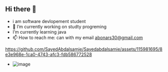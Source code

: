 ## Hi there 👋
- i am  software devlopement student
- 🔭 I’m currently working on studty progreming
-  I’m currently learning java 
- 📫 How to reach me:  can with my email
abonars30@gmail.com


https://github.com/SayedAbdalsamie/Sayedabdalsamie/assets/115981695/8e3e968e-1ca0-4743-afc3-fdb586772528


- ![image](https://user-images.githubusercontent.com/115981695/222827259-58f6f33e-4d00-404e-8a37-02237605a447.png)
<!--
#### i am  software devlopement student

Here are some ideas to get you started:

- ####🔭 I’m currently working on studty progreming
- #### I’m currently learning egypt
- 👯 I’m looking to collaborate 
- 🤔 I’m looking for help with ...
- 💬 Ask me about ...
- ####📫 How to reach me: with my email
abonars30@gmail.com
- 😄 Pronouns: ...
- ⚡ Fun fact: ...
--
